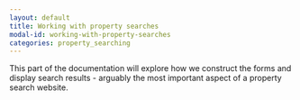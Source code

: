 ```yaml
---
layout: default
title: Working with property searches
modal-id: working-with-property-searches
categories: property_searching
---
```

This part of the documentation will explore how we construct the forms and display search results - arguably the most important aspect of a property search website.